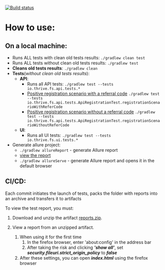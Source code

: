[![Build status](https://ci.appveyor.com/api/projects/status/nr42s84gnwya1so4/branch/master?svg=true)](https://ci.appveyor.com/project/PavlyukovVladimir/fsui/branch/master)

# How to use:

## On a local machine:

* Runs ALL tests with clean old tests results: `./gradlew clean test`
* Runs ALL tests without clean old tests results: `./gradlew test`
* **Cleans old tests results**: `./gradlew clean`
* **Tests**(*without clean old tests results*):
  * **API**:
    * Runs all API tests: `./gradlew test --tests io.thrive.fs.api.tests.*`
    * [Positive registration scenario with a referral code](io.thrive.fs.api.tests.ApiRegistrationTest.registrationScenarioWithReferCode) `./gradlew test --tests io.thrive.fs.api.tests.ApiRegistrationTest.registrationScenarioWithReferCode`
    * [Positive registration scenario without a referral code](io.thrive.fs.api.tests.ApiRegistrationTest.registrationScenarioWithoutReferCode) `./gradlew test --tests io.thrive.fs.api.tests.ApiRegistrationTest.registrationScenarioWithoutReferCode`
  * **UI**:
    * Runs all UI tests: `./gradlew test --tests io.thrive.fs.ui.tests.*`
* Generate allure project:
    * `./gradlew allureReport` - generate Allure report
    * [view the report](build/reports/allure-report/allureReport/index.html)
    * `./gradlew allureServe` - generate Allure report and opens it in the default browser

## CI/CD:

Each commit initiates the launch of tests, packs the folder with reports into an archive and transfers it to artifacts

To view the test report, you must:

1. Download and unzip the artifact [reports.zip](https://ci.appveyor.com/api/buildjobs/9cq9h5iauk4ij8fy/artifacts/reports.zip).

2. View a report from an unzipped artifact.

   1. When using it for the first time
      1. In the firefox browser, enter 'about:config' in the address bar
      2. After taking the risk and clicking ***'show all'***, set ***security.fileuri.strict_origin_policy*** to ***false***
   2. After these settings, you can open ***index.html*** using the firefox browser

